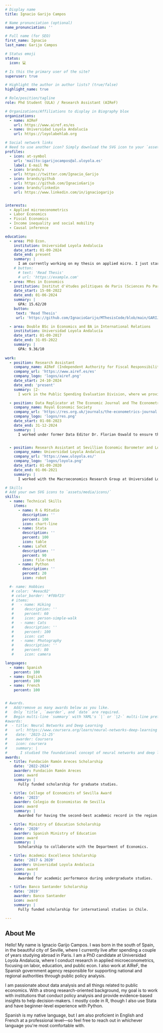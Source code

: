 ```yaml
---
# Display name
title: Ignacio Garijo Campos

# Name pronunciation (optional)
name_pronunciation: ''

# Full name (for SEO)
first_name: Ignacio
last_name: Garijo Campos

# Status emoji
status:
  icon: 💻

# Is this the primary user of the site?
superuser: true

# Highlight the author in author lists? (true/false)
highlight_name: true

# Role/position/tagline
role: Phd Student (ULA) / Research Assistant (AIReF)

# Organizations/Affiliations to display in Biography blox
organizations:
  - name: AIReF
    url: https://www.airef.es/es
  - name: Universidad Loyola Andalucía
    url: https://loyolabehlab.org

# Social network links
# Need to use another icon? Simply download the SVG icon to your `assets/media/icons/` folder.
profiles:
  - icon: at-symbol
    url: 'mailto:igarijocampos@al.uloyola.es'
    label: E-mail Me
  - icon: brands/x
    url: https://twitter.com/Ignacio_Garijo
  - icon: brands/github
    url: https://github.com/IgnacioGarijo
  - icon: brands/linkedin
    url: https://www.linkedin.com/in/ignaciogarijo


interests:
  - Applied microeconometrics
  - Labor Economics
  - Fiscal Economics
  - Income inequality and social mobility
  - Causal inference

education:
  - area: PhD Econ.
    institution: Universidad Loyola Andalucía
    date_start: 01-09-2024
    date_end: present
    summary: |
      I am currently working on my thesis on applied micro. I just started so updates will come hopefully soon!
    # button:
      # text: 'Read Thesis'
      # url: 'https://example.com' 
  - area: MRes in Economics
    institution: Institut d'études politiques de Paris (Sciences Po Paris) 
    date_start: 15-08-2022
    date_end: 01-06-2024
    summary: |
      GPA: 15.62/20
    button:
     text: 'Read Thesis'
     url: 'https://github.com/IgnacioGarijo/MThesisCode/blob/main/GARIJOCAMPOS_Thesis.pdf' 

  - area: Double BSc in Economics and BA in International Relations
    institution: Universidad Loyola Andalucía
    date_start: 01-09-2017
    date_end: 31-05-2022
    summary: |
      GPA: 9.36/10
  
work:
  - position: Research Assistant
    company_name: AIReF (Independent Authority for Fiscal Responsibility – Spain)
    company_url: 'https://www.airef.es/es'
    company_logo: 'logos/airef.png'
    date_start: 24-10-2024
    date_end: 'present'
    summary: |2-
      I work in the Public Spending Evaluation Division, where we provide public policy evaluations to Spain’s national and regional authorities. I support senior researchers in their work, contributing across all levels — from methodology and programming to data analysis and policy insights.

  - position: Data Replicator at The Economic Journal and The Econometrics Journal
    company_name: Royal Economic Society
    company_url: 'https://res.org.uk/journals/the-econometrics-journal'
    company_logo: 'logos/res.png'
    date_start: 01-08-2023
    date_end: 31-12-2024
    summary: |
      I worked under former Data Editor Dr. Florian Oswald to ensure the reproducibility of papers accepted for publication. My role involved reviewing authors’ code and data to verify that replication packages were functional and successfully reproduced the results reported in the paper.   Most packages were written in Stata, R, or Python.


  - position: Research Assistant at Sevillian Economic Barometer and Loyola Economic Outlook
    company_name: Universidad Loyola Andalucía
    company_url: 'https://www.uloyola.es/'
    company_logo: 'logos/loyola.png'
    date_start: 01-09-2020
    date_end: 01-06-2021
    summary: |
      I worked with the Macroeconomics Research Group at Universidad Loyola Andalucía, conducting data analysis and economic forecasting using time series models for two quarterly publications: the [Sevillian Economic Barometer](https://economistas-sevilla.com/wp-content/uploads/2021/06/BES9-2021T2-web.pdf) and the [Loyola Economic Outlook](https://www.cea.es/upload/documentos/2022/leo_22_01.pdf). My responsibilities included data processing, model estimation, forecasting, and report drafting.

# Skills
# Add your own SVG icons to `assets/media/icons/`
skills:
  - name: Technical Skills
    items:
      - name: R & RStudio
        description: ''
        percent: 100
        icon: chart-line
      - name: Stata
        description: ''
        percent: 100
        icon: table
      - name: LaTeX
        description: ''
        percent: 90
        icon: file-text
      - name: Python
        description: ''
        percent: 20
        icon: robot

  #- name: Hobbies
   # color: '#eeac02'
   # color_border: '#f0bf23'
   # items:
   #   - name: Hiking
   #     description: ''
   #     percent: 60
   #     icon: person-simple-walk
   #   - name: Cats
   #     description: ''
   #     percent: 100
   #     icon: cat
   #   - name: Photography
   #     description: ''
   #     percent: 80
   #     icon: camera

languages:
  - name: Spanish
    percent: 100
  - name: English
    percent: 100
  - name: French
    percent: 100


# Awards.
#   Add/remove as many awards below as you like.
#   Only `title`, `awarder`, and `date` are required.
#   Begin multi-line `summary` with YAML's `|` or `|2-` multi-line prefix and indent 2 spaces below.
#awards:
#  - title: Neural Networks and Deep Learning
#    url: https://www.coursera.org/learn/neural-networks-deep-learning
#    date: '2023-11-25'
#    awarder: Coursera
#    icon: coursera
#    summary: |
#      I studied the foundational concept of neural networks and deep learning. By the end, I was familiar with the significant technological trends driving the rise of deep learning; build, train, and apply fully connected deep neural networks; implement efficient (vectorized) neural networks; identify key parameters in a neural network’s architecture; and apply deep learning to your own applications.
awards:
  - title: Fundación Ramón Areces Scholarship
    date: '2022-2024'
    awarder: Fundación Ramón Areces
    icon: award
    summary: |
      Fully funded scholarship for graduate studies.

  - title: College of Economists of Sevilla Award
    date: '2023'
    awarder: Colegio de Economistas de Sevilla
    icon: award
    summary: |
      Awarded for having the second-best academic record in the region.

  - title: Ministry of Education Scholarship
    date: '2020'
    awarder: Spanish Ministry of Education
    icon: award
    summary: |
      Scholarship to collaborate with the Department of Economics.

  - title: Academic Excellence Scholarship
    date: '2017 & 2020'
    awarder: Universidad Loyola Andalucía
    icon: award
    summary: |
      Awarded for academic performance during undergraduate studies.

  - title: Banco Santander Scholarship
    date: '2019'
    awarder: Banco Santander
    icon: award
    summary: |
      Fully funded scholarship for international studies in Chile.

---
```


## About Me

Hello! My name is Ignacio Garijo Campos. I was born in the south of Spain, in the beautiful city of Seville, where I currently live after spending a couple of years studying abroad in Paris. I am a PhD candidate at Universidad Loyola Andalucía, where I conduct research in applied microeconometrics, focusing on labor, education, and public econ. I also work at AIReF, the Spanish government agency responsible for supporting national and regional authorities through public policy analysis.

I am passionate about data analysis and all things related to public economics. With a strong research-oriented background, my goal is to work with institutions that conduct policy analysis and provide evidence-based insights to help decision-makers. I mostly code in R, though I also use Stata and have beginner-level experience with Python.

Spanish is my native language, but I am also proficient in English and French at a professional level—so feel free to reach out in whichever language you're most comfortable with.
